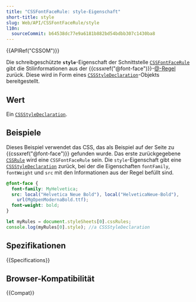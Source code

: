 ```yaml
---
title: "CSSFontFaceRule: style-Eigenschaft"
short-title: style
slug: Web/API/CSSFontFaceRule/style
l10n:
  sourceCommit: b64538dc77e9a6181b882bd54bdbb307c1430ba8
---
```


{{APIRef("CSSOM")}}

Die schreibgeschützte **`style`**-Eigenschaft der Schnittstelle [`CSSFontFaceRule`](/de/docs/Web/API/CSSFontFaceRule) gibt die Stilinformationen aus der {{cssxref("@font-face")}}-[@-Regel](/de/docs/Web/CSS/At-rule) zurück. Diese wird in Form eines [`CSSStyleDeclaration`](/de/docs/Web/API/CSSStyleDeclaration)-Objekts bereitgestellt.

## Wert

Ein [`CSSStyleDeclaration`](/de/docs/Web/API/CSSStyleDeclaration).

## Beispiele

Dieses Beispiel verwendet das CSS, das als Beispiel auf der Seite zu {{cssxref("@font-face")}} gefunden wurde. Das erste zurückgegebene [`CSSRule`](/de/docs/Web/API/CSSRule) wird eine `CSSFontFaceRule` sein. Die `style`-Eigenschaft gibt eine [`CSSStyleDeclaration`](/de/docs/Web/API/CSSStyleDeclaration) zurück, bei der die Eigenschaften `fontFamily`, `fontWeight` und `src` mit den Informationen aus der Regel befüllt sind.

```css
@font-face {
  font-family: MyHelvetica;
  src: local("Helvetica Neue Bold"), local("HelveticaNeue-Bold"),
    url(MgOpenModernaBold.ttf);
  font-weight: bold;
}
```

```js
let myRules = document.styleSheets[0].cssRules;
console.log(myRules[0].style); //a CSSStyleDeclaration
```

## Spezifikationen

{{Specifications}}

## Browser-Kompatibilität

{{Compat}}
